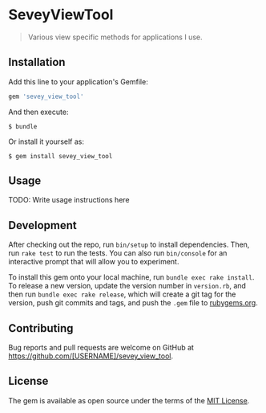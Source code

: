 # SeveyViewTool

> Various view specific methods for applications I use.

## Installation

Add this line to your application's Gemfile:

```ruby
gem 'sevey_view_tool'
```

And then execute:

    $ bundle

Or install it yourself as:

    $ gem install sevey_view_tool

## Usage

TODO: Write usage instructions here

## Development

After checking out the repo, run `bin/setup` to install dependencies. Then, run `rake test` to run the tests. You can also run `bin/console` for an interactive prompt that will allow you to experiment.

To install this gem onto your local machine, run `bundle exec rake install`. To release a new version, update the version number in `version.rb`, and then run `bundle exec rake release`, which will create a git tag for the version, push git commits and tags, and push the `.gem` file to [rubygems.org](https://rubygems.org).

## Contributing

Bug reports and pull requests are welcome on GitHub at https://github.com/[USERNAME]/sevey_view_tool.

## License

The gem is available as open source under the terms of the [MIT License](https://opensource.org/licenses/MIT).
